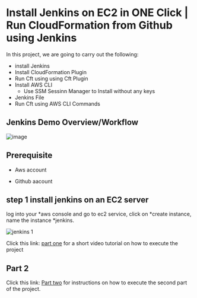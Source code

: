 # Install Jenkins on EC2 in ONE Click | Run CloudFormation from Github using Jenkins

In this project, we are going to carry out the following:

* install Jenkins
* Install CloudFormation Plugin
* Run Cft using using Cft Plugin
* Install AWS CLI
  * Use SSM Sessinn Manager to Install without any keys
* Jenkins File
* Run Cft using AWS CLI Commands

## Jenkins Demo Overview/Workflow

![image](https://user-images.githubusercontent.com/115881685/209539104-72e6b752-151f-4701-99e4-ec5b38161ba7.png)

## Prerequisite
- Aws account

- Github aacount

## step 1 install jenkins on an EC2 server

log into your *aws console and go to ec2 service, click on *create instance, name the instance *jenkins.

![jenkins  1](https://user-images.githubusercontent.com/115881685/210998997-336f1467-3281-41be-830a-036d66fe926b.JPG)




Click this link: [part one](https://youtu.be/b6z6i3Lrp04) for a short video tutorial on how to execute the project


## Part 2


Click this link: [Part two](https://youtu.be/XnRqGMSCQyY) for instructions on how to execute the second part of the project.


